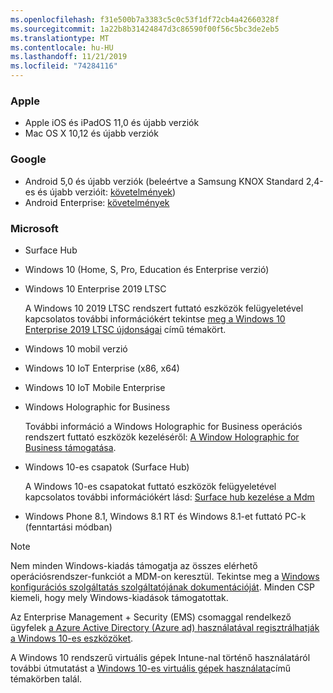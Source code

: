 ```yaml
---
ms.openlocfilehash: f31e500b7a3383c5c0c53f1df72cb4a42660328f
ms.sourcegitcommit: 1a22b8b31424847d3c86590f00f56c5bc3de2eb5
ms.translationtype: MT
ms.contentlocale: hu-HU
ms.lasthandoff: 11/21/2019
ms.locfileid: "74284116"
---
```



### <a name="apple"></a>Apple
- Apple iOS és iPadOS 11,0 és újabb verziók
- Mac OS X 10,12 és újabb verziók

### <a name="google"></a>Google
- Android 5,0 és újabb verziók (beleértve a Samsung KNOX Standard 2,4-es és újabb verzióit: [követelmények](https://www.samsungknox.com/en/knox-platform/supported-devices/2.4+))
- Android Enterprise: [követelmények](https://support.google.com/work/android/topic/9428066)

### <a name="microsoft"></a>Microsoft

- Surface Hub
- Windows 10 (Home, S, Pro, Education és Enterprise verzió)
- Windows 10 Enterprise 2019 LTSC

  A Windows 10 2019 LTSC rendszert futtató eszközök felügyeletével kapcsolatos további információkért tekintse [meg a Windows 10 Enterprise 2019 LTSC újdonságai](https://docs.microsoft.com/windows/whats-new/ltsc/whats-new-windows-10-2019) című témakört.
  
- Windows 10 mobil verzió
- Windows 10 IoT Enterprise (x86, x64)
- Windows 10 IoT Mobile Enterprise
- Windows Holographic for Business

  További információ a Windows Holographic for Business operációs rendszert futtató eszközök kezeléséről: [A Window Holographic for Business támogatása](../fundamentals/windows-holographic-for-business.md).

- Windows 10-es csapatok (Surface Hub)

   A Windows 10-es csapatokat futtató eszközök felügyeletével kapcsolatos további információkért lásd: [Surface hub kezelése a Mdm](https://docs.microsoft.com/surface-hub/manage-settings-with-mdm-for-surface-hub)
- Windows Phone 8.1, Windows 8.1 RT és Windows 8.1-et futtató PC-k (fenntartási módban)

> [!NOTE]
> Nem minden Windows-kiadás támogatja az összes elérhető operációsrendszer-funkciót a MDM-on keresztül. Tekintse meg a [Windows konfigurációs szolgáltatás szolgáltatójának dokumentációját](https://docs.microsoft.com/windows/configuration/provisioning-packages/how-it-pros-can-use-configuration-service-providers). Minden CSP kiemeli, hogy mely Windows-kiadások támogatottak.

Az Enterprise Management + Security (EMS) csomaggal rendelkező ügyfelek [a Azure Active Directory (Azure ad) használatával regisztrálhatják a Windows 10-es eszközöket](/intune/windows-enroll).

A Windows 10 rendszerű virtuális gépek Intune-nal történő használatáról további útmutatást a [Windows 10-es virtuális gépek használata](../fundamentals/windows-10-virtual-machines.md)című témakörben talál.

